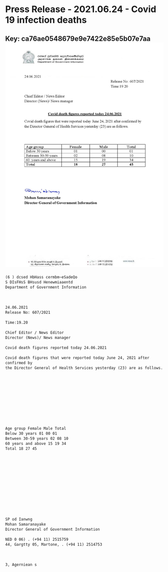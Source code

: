 # Press Release - 2021.06.24 - Covid 19 infection deaths 
Key: ca76ae0548679e9e7422e85e5b07e7aa 
![img](img/ca76ae0548679e9e7422e85e5b07e7aa.jpg)
---
```
(6 ) dcsed HbHass cermbm~eSadeQo
S DIsFHsS BHsusd Henewmiaaentd
Department of Government Information

 

24.06.2021
Release No: 607/2021

Time:19.20

Chief Editor / News Editor
Director (News)/ News manager

Covid death figures reported today 24.06.2021

Covid death figures that were reported today June 24, 2021 after confirmed by
the Director General of Health Services yesterday (23) are as follows.

 

 

 

 

 

Age group Female Male Total
Below 30 years 01 00 01
Between 30-59 years 02 08 10
60 years and above 15 19 34
Total 18 27 45

 

 

 

 

 

 

SP od Ianwng
Mohan Samaranayake
Director General of Government Information

NED 0 06) . (+94 11) 2515759
44, Gargtty 05, Martone, . (+94 11) 2514753

   

3, Agerniean s

```
